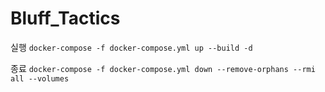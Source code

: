 ﻿# Bluff_Tactics


실행
``` docker-compose -f docker-compose.yml up --build -d ```

종료
``` docker-compose -f docker-compose.yml down --remove-orphans --rmi all --volumes ```
